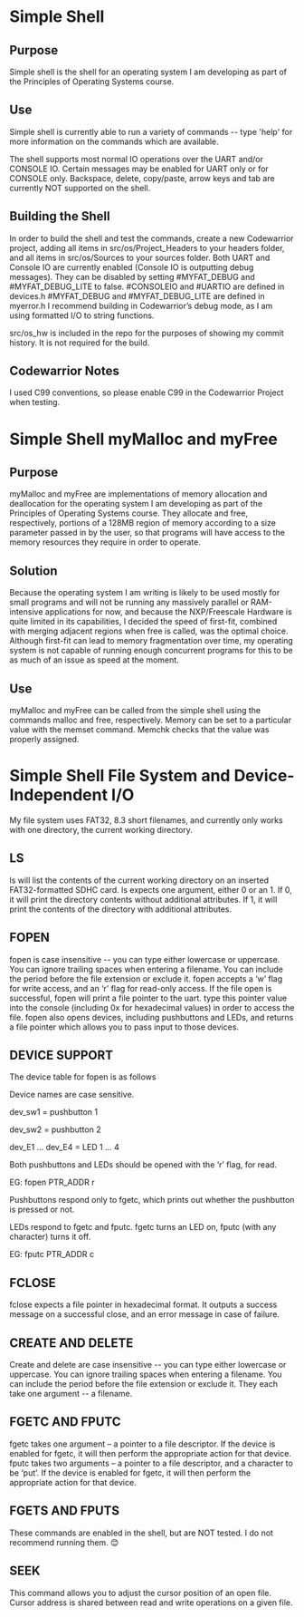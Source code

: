 # Simple Shell

## Purpose

Simple shell is the shell for an operating system I am developing as part of the Principles of Operating Systems course. 

## Use

Simple shell is currently able to run a variety of commands -- type 'help' for more information on the commands which are available.

The shell supports most normal IO operations over the UART and/or CONSOLE IO.
Certain messages may be enabled for UART only or for CONSOLE only.
Backspace, delete, copy/paste, arrow keys and tab are currently NOT supported on the shell.

## Building the Shell
In order to build the shell and test the commands, create a new Codewarrior project, adding all items in src/os/Project_Headers to your headers folder, and all items in src/os/Sources to your sources folder. Both UART and Console IO are currently enabled (Console IO is outputting debug messages). They can be disabled by setting #MYFAT_DEBUG and #MYFAT_DEBUG_LITE to false. 
#CONSOLEIO and #UARTIO are defined in devices.h
#MYFAT_DEBUG and #MYFAT_DEBUG_LITE are defined in myerror.h
I recommend building in Codewarrior’s debug mode, as I am using formatted I/O to string functions.

src/os_hw is included in the repo for the purposes of showing my commit history. It is not required for the build.


## Codewarrior Notes

I used C99 conventions, so please enable C99 in the Codewarrior Project when testing.

# Simple Shell myMalloc and myFree

## Purpose

myMalloc and myFree are implementations of memory allocation and deallocation for the operating system I am developing as part of the Principles of Operating Systems course. They allocate and free, respectively, portions of a 128MB region of memory according to a size parameter passed in by the user, so that programs will have access to the memory resources they require in order to operate.

## Solution

Because the operating system I am writing is likely to be used mostly for small programs and will not be running
    any massively parallel or RAM-intensive applications for now, and because the NXP/Freescale Hardware is quite
    limited in its capabilities, I decided the speed of first-fit, combined with merging adjacent regions when free is called,
    was the optimal choice. Although first-fit can lead to memory fragmentation over time, my operating
    system is not capable of running enough concurrent programs for this to be as much of an issue as speed at the moment.

## Use

myMalloc and myFree can be called from the simple shell using the commands malloc and free, respectively. Memory can be set to a particular value with the memset command. Memchk checks that the value was properly assigned.

# Simple Shell File System and Device-Independent I/O

My file system uses FAT32, 8.3 short filenames, and currently only works with one directory, the current working directory.

## LS
ls will list the contents of the current working directory on an inserted FAT32-formatted SDHC card.
ls expects one argument, either 0 or an 1. If 0, it will print the directory contents without additional attributes. If 1, it will print the contents of the directory with additional attributes.

## FOPEN
fopen is case insensitive -- you can type either lowercase or uppercase. You can ignore trailing spaces when entering a filename. You can include the period before the file extension or exclude it.
fopen accepts a ‘w’ flag for write access, and an ‘r’ flag for read-only access. 
If the file open is successful, fopen will print a file pointer to the uart. type this pointer value into the console (including 0x for hexadecimal values) in order to access the file.
fopen also opens devices, including pushbuttons and LEDs, and returns a file pointer which allows you to pass input to those devices.

## DEVICE SUPPORT

The device table for fopen is as follows

Device names are case sensitive.

dev_sw1 = pushbutton 1

dev_sw2 = pushbutton 2

dev_E1 … dev_E4 = LED 1 … 4

Both pushbuttons and LEDs should be opened with the ‘r’ flag, for read.

EG: fopen PTR_ADDR r

Pushbuttons respond only to fgetc, which prints out whether the pushbutton is pressed or not.

LEDs respond to fgetc and fputc. fgetc turns an LED on, fputc (with any character) turns it off.

EG: fputc PTR_ADDR c

## FCLOSE
fclose expects a file pointer in hexadecimal format. It outputs a success message on a successful close, and an error message in case of failure.

## CREATE AND DELETE
Create and delete are case insensitive -- you can type either lowercase or uppercase. You can ignore trailing spaces when entering a filename. You can include the period before the file extension or exclude it. They each take one argument -- a filename.

## FGETC AND FPUTC
fgetc takes one argument – a pointer to a file descriptor. If the device is enabled for fgetc, it will then perform the appropriate action for that device.
fputc takes two arguments – a pointer to a file descriptor, and a character to be ‘put’. If the device is enabled for fgetc, it will then perform the appropriate action for that device.

## FGETS AND FPUTS
These commands are enabled in the shell, but are NOT tested. I do not recommend running them. 😊

## SEEK
This command allows you to adjust the cursor position of an open file.
Cursor address is shared between read and write operations on a given file.



